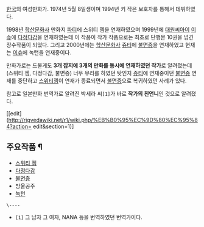 [한국](%ED%95%9C%EA%B5%AD.md)의 여성만화가. 1974년 5월 8일생이며 1994년 키 작은 보호자를 통해서
데뷔하였다.

1998년 [학산문화사](%ED%95%99%EC%82%B0%EB%AC%B8%ED%99%94%EC%82%AC.md) 만화지
[파티](%ED%8C%8C%ED%8B%B0.md)에 스위티 젬을 연재하였으며 1999년에
[대원씨아이](%EB%8C%80%EC%9B%90%EC%94%A8%EC%95%84%EC%9D%B4.md)
[이슈](%EC%9D%B4%EC%8A%88.md)에
[다정다감](%EB%8B%A4%EC%A0%95%EB%8B%A4%EA%B0%90.md)을 연재하였는데 이 작품이 작가 작품으로는 최초로
단행본 10권을 넘긴 장수작품이 되었다. 그리고 2000년에는
[학산문화사](%ED%95%99%EC%82%B0%EB%AC%B8%ED%99%94%EC%82%AC.md)
[쥬티](%EC%A5%AC%ED%8B%B0.md)에 [불면증](%EB%B6%88%EB%A9%B4%EC%A6%9D.md)을
연재하였고 현재는 [이슈](%EC%9D%B4%EC%8A%88.md)에 녹턴을 연재중이다.

만화가로는 드물게도 **3개 잡지에 3개의 만화를 동시에 연재하였던 작가**로 알려졌는데(스위티 젬, 다정다감, 불면증) 너무 무리를 하였던
탓인지 [쥬티](%EC%A5%AC%ED%8B%B0.md)에 연재중이던
[불면증](%EB%B6%88%EB%A9%B4%EC%A6%9D.md) 연재를 중단하고 [스위티젬](%EC%8A%A4%EC%9C%84%ED%8B%B0%20%EC%A0%AC.md)이 연재가 종료되면서
[불면증](%EB%B6%88%EB%A9%B4%EC%A6%9D.md)으로 복귀하였던 사례가 있다.

참고로 일본만화 번역가로 알려진 박세라 씨`[1]`가 바로 **작가의 친언니**인 것으로 알려졌다.

[[edit](http://rigvedawiki.net/r1/wiki.php/%EB%B0%95%EC%9D%80%EC%95%84?action=
edit&section=1)]

## 주요작품 ¶

  * [스위티 젬](%EC%8A%A4%EC%9C%84%ED%8B%B0%20%EC%A0%AC.md)
  * [다정다감](%EB%8B%A4%EC%A0%95%EB%8B%A4%EA%B0%90.md)
  * [불면증](%EB%B6%88%EB%A9%B4%EC%A6%9D.md)
  * 방울공주 
  * [녹턴](%EB%85%B9%ED%84%B4.md)

`\----`

  * `[1]` 그 남자 그 여자, NANA 등을 번역하였던 번역가이다.


